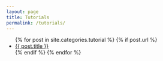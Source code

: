 ```yaml
---
layout: page
title: Tutorials
permalink: /tutorials/
---
```

<ul>
  {% for post in site.categories.tutorial %}
    {% if post.url %}
      <li><a href="{{ post.url }}">{{ post.title }}</a></li>
    {% endif %}
  {% endfor %}
</ul>
